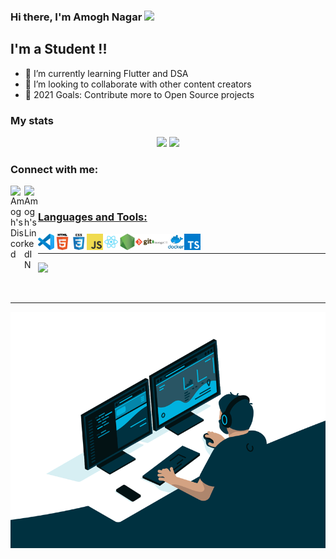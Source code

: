 ### Hi there, I'm Amogh Nagar <img src="https://media.giphy.com/media/hvRJCLFzcasrR4ia7z/giphy.gif" width="25px">




## I'm a Student !!

- 🌱 I’m currently learning Flutter and DSA
- 👯 I’m looking to collaborate with other content creators
- 🥅 2021 Goals: Contribute more to Open Source projects


### My stats

<p align="center">
  <img width="48%" src="https://github-readme-stats.vercel.app/api?username=Amoghtech&show_icons=true&theme=jolly" />
  <img width="48%" src="https://github-readme-streak-stats.herokuapp.com/?user=Amoghtech&theme=jolly" />
</p>

### Connect with me:

<a href="https://discord.gg/probablyamogh">
  <img align="left" alt="Amogh's Discord" width="22px" src="https://raw.githubusercontent.com/peterthehan/peterthehan/master/assets/discord.svg" />

<a href="https://www.linkedin.com/in/amogh-nagar-09ab341ab/">
  <img align="left" alt="Amogh's LinkedIN" width="22px" src="https://raw.githubusercontent.com/peterthehan/peterthehan/master/assets/linkedin.svg" />
<br />

### Languages and Tools:

<img align="left" alt="Visual Studio Code" width="26px" src="https://raw.githubusercontent.com/github/explore/80688e429a7d4ef2fca1e82350fe8e3517d3494d/topics/visual-studio-code/visual-studio-code.png" />
<img align="left" alt="HTML5" width="26px" src="https://raw.githubusercontent.com/github/explore/80688e429a7d4ef2fca1e82350fe8e3517d3494d/topics/html/html.png" />
<img align="left" alt="CSS3" width="26px" src="https://raw.githubusercontent.com/github/explore/80688e429a7d4ef2fca1e82350fe8e3517d3494d/topics/css/css.png" />
<img align="left" alt="JavaScript" width="26px" src="https://raw.githubusercontent.com/github/explore/80688e429a7d4ef2fca1e82350fe8e3517d3494d/topics/javascript/javascript.png" />
<img align="left" alt="React" width="26px" src="https://raw.githubusercontent.com/github/explore/80688e429a7d4ef2fca1e82350fe8e3517d3494d/topics/react/react.png" />
<img align="left" alt="Node.js" width="26px" src="https://raw.githubusercontent.com/github/explore/80688e429a7d4ef2fca1e82350fe8e3517d3494d/topics/nodejs/nodejs.png" />
<img align="left" alt="Git" width="26px" src="https://raw.githubusercontent.com/github/explore/80688e429a7d4ef2fca1e82350fe8e3517d3494d/topics/git/git.png" />
  <img align="left" alt="Git" width="26px" src="https://raw.githubusercontent.com/github/explore/80688e429a7d4ef2fca1e82350fe8e3517d3494d/topics/mongodb/mongodb.png" />
  <img align="left" alt="Git" width="26px" src="https://raw.githubusercontent.com/github/explore/80688e429a7d4ef2fca1e82350fe8e3517d3494d/topics/docker/docker.png" />
  <img align="left" alt="Git" width="26px" src="https://raw.githubusercontent.com/github/explore/80688e429a7d4ef2fca1e82350fe8e3517d3494d/topics/typescript/typescript.png" />
  
<br />

---

![](https://visitor-badge.glitch.me/badge?page_id=Amoghtech.Amoghtech)

<br />

---

![](code.gif)
<br />



[twitter]: https://twitter.com/amogh_nagar
[instagram]: https://instagram.com/probablyamogh
[linkedin]: https://linkedin.com/in/AmoghNagar
